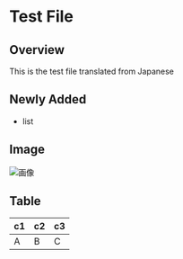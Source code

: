 # Test File

## Overview

This is the test file translated from Japanese

## Newly Added

- list

## Image

![画像](https://1.bp.blogspot.com/-S3186qX2F9Q/WUdZHSp0BPI/AAAAAAABFCw/f121GkI1uqEyqSDyFHHMooC-9PNmDEfRgCLcBGAs/s400/smartphone_photo_satsuei_woman.png)

## Table

c1 | c2 | c3
--- | --- | ---
A | B | C
